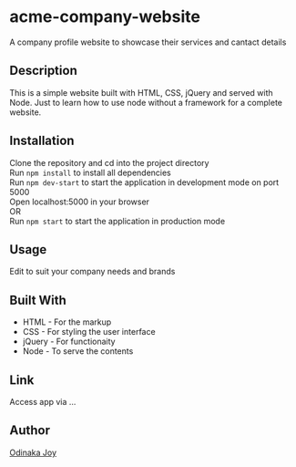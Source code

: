 # acme-company-website
A company profile website to showcase their services and cantact details


## Description
This is a simple website built with HTML, CSS, jQuery and served with Node. Just to learn how to use node without a framework for a complete website.   

## Installation
Clone the repository and cd into the project directory    
Run `npm install` to install all dependencies     
Run `npm dev-start` to start the application in development mode on port 5000     
Open localhost:5000 in your browser    
OR    
Run `npm start` to start the application in production mode     
 
## Usage
Edit to suit your company needs and brands

## Built With
* HTML - For the markup
* CSS - For styling the user interface
* jQuery - For functionaity
* Node - To serve the contents

## Link
Access app via ...

## Author
[Odinaka Joy](http://dinakajoy.com)

